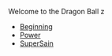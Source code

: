 Welcome to the Dragon Ball z
- [Beginning](Beginning.md)
- [Power](Power.md)
- [SuperSain](Supersain.md)
